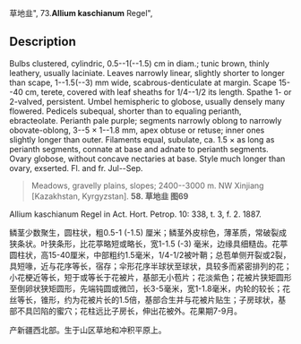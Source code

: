 草地韭",
73.**Allium kaschianum** Regel",

## Description
Bulbs clustered, cylindric, 0.5--1(--1.5) cm in diam.; tunic brown, thinly leathery, usually laciniate. Leaves narrowly linear, slightly shorter to longer than scape, 1--1.5(--3) mm wide, scabrous-denticulate at margin. Scape 15--40 cm, terete, covered with leaf sheaths for 1/4--1/2 its length. Spathe 1- or 2-valved, persistent. Umbel hemispheric to globose, usually densely many flowered. Pedicels subequal, shorter than to equaling perianth, ebracteolate. Perianth pale purple; segments narrowly oblong to narrowly obovate-oblong, 3--5 × 1--1.8 mm, apex obtuse or retuse; inner ones slightly longer than outer. Filaments equal, subulate, ca. 1.5 × as long as perianth segments, connate at base and adnate to perianth segments. Ovary globose, without concave nectaries at base. Style much longer than ovary, exserted. Fl. and fr. Jul--Sep.

> Meadows, gravelly plains, slopes; 2400--3000 m. NW Xinjiang [Kazakhstan, Kyrgyzstan].
**58. 草地韭 图69**

Allium kaschianum Regel in Act. Hort. Petrop. 10: 338, t. 3, f. 2. 1887.

鳞茎少数聚生，圆柱状，粗0.5-1 (-1.5) 厘米；鳞茎外皮棕色，薄革质，常破裂成狭条状。叶狭条形，比花葶略短或略长，宽1-1.5 (-3) 毫米，边缘具细糙齿。花葶圆柱状，高15-40厘米，中部粗约1.5毫米，1/4-1/2被叶鞘；总苞单侧开裂或2裂，具短喙，近与花序等长，宿存；伞形花序半球状至球状，具较多而紧密排列的花；小花梗近等长，短于或等长于花被片，基部无小苞片；花淡紫色；花被片狭矩圆形至倒卵状狭矩圆形，先端钝圆或微凹，长3-5毫米，宽1-1.8毫米，内轮的较长；花丝等长，锥形，约为花被片长的1.5倍，基部合生并与花被片贴生；子房球状，基部不具凹陷的蜜穴；花柱远比子房长，伸出花被外。花果期7-9月。

产新疆西北部。生于山区草地和冲积平原上。
